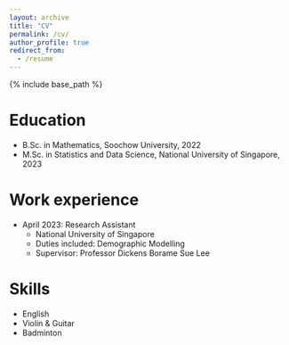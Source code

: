 ```yaml
---
layout: archive
title: "CV"
permalink: /cv/
author_profile: true
redirect_from:
  - /resume
---
```


{% include base_path %}

Education
======
* B.Sc. in Mathematics, Soochow University, 2022
* M.Sc. in Statistics and Data Science, National University of Singapore, 2023

Work experience
======
* April 2023: Research Assistant
  * National University of Singapore
  * Duties included: Demographic Modelling
  * Supervisor: Professor Dickens Borame Sue Lee
  
Skills
======
* English
* Violin & Guitar
* Badminton
